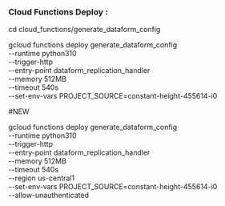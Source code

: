 ### Cloud Functions Deploy :

cd cloud_functions/generate_dataform_config

gcloud functions deploy generate_dataform_config \
  --runtime python310 \
  --trigger-http \
  --entry-point dataform_replication_handler \
  --memory 512MB \
  --timeout 540s \
  --set-env-vars PROJECT_SOURCE=constant-height-455614-i0

#NEW 

gcloud functions deploy generate_dataform_config \
  --runtime python310 \
  --trigger-http \
  --entry-point dataform_replication_handler \
  --memory 512MB \
  --timeout 540s \
  --region us-central1 \
  --set-env-vars PROJECT_SOURCE=constant-height-455614-i0 \
  --allow-unauthenticated